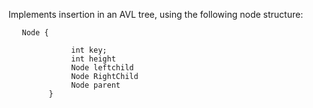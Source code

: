Implements insertion in an AVL tree, using the following node structure:

       Node { 

                  int key;
                  int height
                  Node leftchild
                  Node RightChild
                  Node parent
             }
